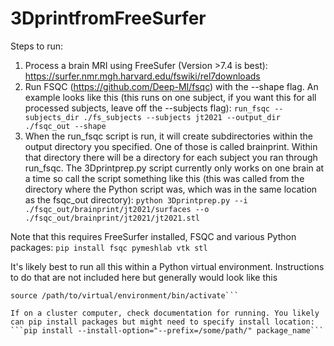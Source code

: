 # 3DprintfromFreeSurfer

Steps to run:
1. Process a brain MRI using FreeSufer (Version >7.4 is best): https://surfer.nmr.mgh.harvard.edu/fswiki/rel7downloads
2. Run FSQC (https://github.com/Deep-MI/fsqc) with the --shape flag. An example looks like this (this runs on one subject, if you want this for all processed subjects, leave off the --subjects flag): ```run_fsqc --subjects_dir ./fs_subjects --subjects jt2021 --output_dir ./fsqc_out --shape```
3. When the run_fsqc script is run, it will create subdirectories within the output directory you specified. One of those is called brainprint. Within that directory there will be a directory for each subject you ran through run_fsqc. The 3Dprintprep.py script currently only works on one brain at a time so call the script something like this (this was called from the directory where the Python script was, which was in the same location as the fsqc_out directory): ```python 3Dprintprep.py --i ./fsqc_out/brainprint/jt2021/surfaces --o ./fsqc_out/brainprint/jt2021/jt2021.stl```

Note that this requires FreeSurfer installed, FSQC and various Python packages: ```pip install fsqc pymeshlab vtk stl```

It's likely best to run all this within a Python virtual environment. Instructions to do that are not included here but generally would look like this

```virtualenv /path/to/virtual/environment
source /path/to/virtual/environment/bin/activate```

If on a cluster computer, check documentation for running. You likely can pip install packages but might need to specify install location:
```pip install --install-option="--prefix=/some/path/" package_name```
